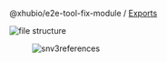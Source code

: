 @xhubio/e2e-tool-fix-module / [Exports](modules.md)

![file structure](images/file-structure.svg)

<figure>
<img src="images/snv3references.svg" alt="snv3references" />
</figure>